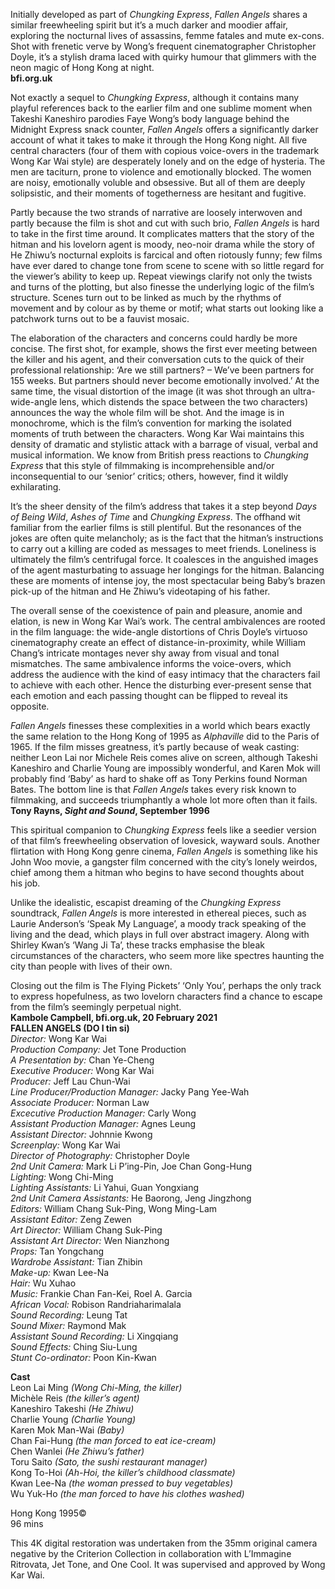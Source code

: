Initially developed as part of _Chungking Express_, _Fallen Angels_ shares a similar freewheeling spirit but it’s a much darker and moodier affair, exploring the nocturnal lives of assassins, femme fatales and mute ex-cons. Shot with frenetic verve by Wong’s frequent cinematographer Christopher Doyle, it’s a stylish drama laced with quirky humour that glimmers with the neon magic of Hong Kong at night.<br>
**bfi.org.uk**<br>

Not exactly a sequel to _Chungking_ _Express_, although it contains many playful references back to the earlier film and one sublime moment when Takeshi Kaneshiro parodies Faye Wong’s body language behind the Midnight Express snack counter, _Fallen_ _Angels_ offers a significantly darker account of what it takes to make it through the Hong Kong night. All five central characters (four of them with copious voice-overs in the trademark Wong Kar Wai style) are desperately lonely and on the edge of hysteria. The men are taciturn, prone to violence and emotionally blocked. The women are noisy, emotionally voluble and obsessive. But all of them are deeply solipsistic, and their moments of togetherness are hesitant and fugitive.

Partly because the two strands of narrative are loosely interwoven and partly because the film is shot and cut with such brio, _Fallen_ _Angels_ is hard to take in the first time around. It complicates matters that the story of the hitman and his lovelorn agent is moody, neo-noir drama while the story of He Zhiwu’s nocturnal exploits is farcical and often riotously funny; few films have ever dared to change tone from scene to scene with so little regard for the viewer’s ability to keep up. Repeat viewings clarify not only the twists and turns of the plotting, but also finesse the underlying logic of the film’s structure. Scenes turn out to be linked as much by the rhythms of movement and by colour as by theme or motif; what starts out looking like a patchwork turns out to be a fauvist mosaic.

The elaboration of the characters and concerns could hardly be more concise. The first shot, for example, shows the first ever meeting between the killer and his agent, and their conversation cuts to the quick of their professional relationship: ‘Are we still partners? – We’ve been partners for 155 weeks. But partners should never become emotionally involved.’ At the same time, the visual distortion of the image (it was shot through an ultra-wide-angle lens, which distends the space between the two characters) announces the way the whole film will be shot. And the image is in monochrome, which is the film’s convention for marking the isolated moments of truth between the characters. Wong Kar Wai maintains this density of dramatic and stylistic attack with a barrage of visual, verbal and musical information. We know from British press reactions to _Chungking_ _Express_ that this style of filmmaking is incomprehensible and/or inconsequential to our ‘senior’ critics; others, however, find it wildly exhilarating.

It’s the sheer density of the film’s address that takes it a step beyond _Days of Being Wild_, _Ashes_ _of_ _Time_ and _Chungking_ _Express_. The offhand wit familiar from the earlier films is still plentiful. But the resonances of the jokes are often quite melancholy; as is the fact that the hitman’s instructions to carry out a killing are coded as messages to meet friends. Loneliness is ultimately the film’s centrifugal force. It coalesces in the anguished images of the agent masturbating to assuage her longings for the hitman. Balancing these are moments of intense joy, the most spectacular being Baby’s brazen pick-up of the hitman and He Zhiwu’s videotaping of his father.

The overall sense of the coexistence of pain and pleasure, anomie and elation, is new in Wong Kar Wai’s work. The central ambivalences are rooted in the film language: the wide-angle distortions of Chris Doyle’s virtuoso cinematography create an effect of distance-in-proximity, while William Chang’s intricate montages never shy away from visual and tonal mismatches. The same ambivalence informs the voice-overs, which address the audience with the kind of easy intimacy that the characters fail to achieve with each other. Hence the disturbing ever-present sense that each emotion and each passing thought can be flipped to reveal its opposite.

_Fallen_ _Angels_ finesses these complexities in a world which bears exactly the same relation to the Hong Kong of 1995 as _Alphaville_ did to the Paris of 1965. If the film misses greatness, it’s partly because of weak casting: neither Leon Lai nor Michele Reis comes alive on screen, although Takeshi Kaneshiro and Charlie Young are impossibly wonderful, and Karen Mok will probably find ‘Baby’ as hard to shake off as Tony Perkins found Norman Bates. The bottom line is that _Fallen_ _Angels_ takes every risk known to filmmaking, and succeeds triumphantly a whole lot more often than it fails.<br>
**Tony Rayns, _Sight and Sound_, September 1996**

This spiritual companion to _Chungking Express_ feels like a seedier version of that film’s freewheeling observation of lovesick, wayward souls. Another flirtation with Hong Kong genre cinema, _Fallen Angels_ is something like his John Woo movie, a gangster film concerned with the city’s lonely weirdos, chief among them a hitman who begins to have second thoughts about  
his job.

Unlike the idealistic, escapist dreaming of the _Chungking Express_ soundtrack, _Fallen Angels_ is more interested in ethereal pieces, such as Laurie Anderson’s ‘Speak My Language’, a moody track speaking of the living and the dead, which plays in full over abstract imagery. Along with Shirley Kwan’s ‘Wang Ji Ta’, these tracks emphasise the bleak circumstances of the characters, who seem more like spectres haunting the city than people with lives of their own.

Closing out the film is The Flying Pickets’ ‘Only You’, perhaps the only track to express hopefulness, as two lovelorn characters find a chance to escape from the film’s seemingly perpetual night.<br>
**Kambole Campbell, bfi.org.uk, 20 February 2021**
<br>
**FALLEN ANGELS (DO l tin si)**<br>
_Director:_ Wong Kar Wai  
_Production Company:_ Jet Tone Production  
_A Presentation by:_ Chan Ye-Cheng  
_Executive Producer:_ Wong Kar Wai  
_Producer:_ Jeff Lau Chun-Wai  
_Line Producer/Production Manager:_ Jacky Pang Yee-Wah  
_Associate Producer:_ Norman Law  
_Excecutive Production Manager:_ Carly Wong  
_Assistant Production Manager:_ Agnes Leung  
_Assistant Director:_ Johnnie Kwong  
_Screenplay:_ Wong Kar Wai  
_Director of Photography:_ Christopher Doyle  
_2nd Unit Camera:_ Mark Li P’ing-Pin, Joe Chan Gong-Hung  
_Lighting:_ Wong Chi-Ming  
_Lighting Assistants:_ Li Yahui, Guan Yongxiang  
_2nd Unit Camera Assistants:_ He Baorong, Jeng Jingzhong  
_Editors:_ William Chang Suk-Ping, Wong Ming-Lam  
_Assistant Editor:_ Zeng Zewen  
_Art Director:_ William Chang Suk-Ping  
_Assistant Art Director:_ Wen Nianzhong  
_Props:_ Tan Yongchang  
_Wardrobe Assistant:_ Tian Zhibin  
_Make-up:_ Kwan Lee-Na  
_Hair:_ Wu Xuhao  
_Music:_ Frankie Chan Fan-Kei, Roel A. Garcia  
_African Vocal:_ Robison Randriaharimalala  
_Sound Recording:_ Leung Tat  
_Sound Mixer:_ Raymond Mak  
_Assistant Sound Recording:_ Li Xingqiang  
_Sound Effects:_ Ching Siu-Lung  
_Stunt Co-ordinator:_ Poon Kin-Kwan  

**Cast**<br>
Leon Lai Ming _(Wong Chi-Ming, the killer)_  
Michèle Reis _(the killer’s agent)_  
Kaneshiro Takeshi _(He Zhiwu)_  
Charlie Young _(Charlie Young)_  
Karen Mok Man-Wai _(Baby)_  
Chan Fai-Hung _(the man forced to eat ice-cream)_  
Chen Wanlei _(He Zhiwu’s father)_  
Toru Saito _(Sato, the sushi restaurant manager)_  
Kong To-Hoi  _(Ah-Hoi, the killer’s childhood classmate)_  
Kwan Lee-Na  _(the woman pressed to buy vegetables)_  
Wu Yuk-Ho _(the man forced to have his clothes washed)_  

Hong Kong 1995©<br>
96 mins<br>

This 4K digital restoration was undertaken from the 35mm original camera negative by the Criterion Collection in collaboration with L’Immagine Ritrovata, Jet Tone, and One Cool. It was supervised and approved by Wong Kar Wai.
<!--stackedit_data:
eyJoaXN0b3J5IjpbMTk4OTUxMjc5OV19
-->